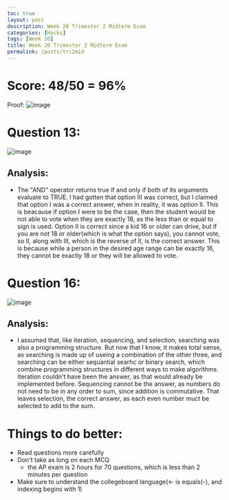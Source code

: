 ```yaml
---
toc: true
layout: post
description: Week 20 Trimester 2 Midterm Exam
categories: [Hacks]
tags: [Week 20]
title: Week 20 Trimester 2 Midterm Exam
permalink: /posts/tri2mid
---
```


# Score: 48/50 = 96%
Proof:
![image](https://user-images.githubusercontent.com/68085673/215304969-65efad0e-cf3a-4452-8ab3-b58fa69068bc.png)

# Question  13:
![image](https://user-images.githubusercontent.com/68085673/215304932-9b45200e-563d-437e-9ba0-1aa75b8645b7.png)

## Analysis:
- The "AND" operator returns true if and only if both of its arguments evaluate to TRUE. I had gotten that option III was correct, but I claimed that option I was a correct answer, when in reality, it was option II. This is beacause if option I were to be the case, then the student would be not able to vote when they are exactly 18, as the less than or equal to sign is used. Option II is correct since a kid 16 or older can drive, but if you are not 18 or older(which is what the option says), you cannot vote, so II, along with III, which is the reverse of II, is the correct answer. This is because while a person in the desired age range can be exactly 16, they cannot be exactly 18 or they will be allowed to vote. 

# Question  16:
![image](https://user-images.githubusercontent.com/68085673/215305466-d247f4bd-78c8-495b-bd04-764cf2bbd916.png)

## Analysis:
- I assumed that, like iteration, sequencing, and selection, searching was also a programming structure. But now that I know, it makes total sense, as searching is made up of useing a combination of the other three, and searching can be either sequantial searhc or binary search, which combine programming structures in different ways to make algorithms. Iteration couldn't have been the answer, as that would already be implemented before. Sequencing cannot be the answer, as numbers do not need to be in any order to sum, since addition is commutative. That leaves selection, the correct answer, as each even number muct be selected to add to the sum.

# Things to do better:
- Read questions more carefully
- Don't take as long on each MCQ
  - the AP exam is 2 hours for 70 questions, which is less than 2 minutes per question
- Make sure to understand the collegeboard language(<- is equals(-), and indexing begins with 1)
